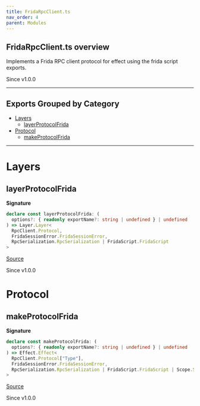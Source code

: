 ```yaml
---
title: FridaRpcClient.ts
nav_order: 4
parent: Modules
---
```


## FridaRpcClient.ts overview

Implements a Frida RPC client protocol for effect using the frida script
exports.

Since v1.0.0

---

## Exports Grouped by Category

- [Layers](#layers)
  - [layerProtocolFrida](#layerprotocolfrida)
- [Protocol](#protocol)
  - [makeProtocolFrida](#makeprotocolfrida)

---

# Layers

## layerProtocolFrida

**Signature**

```ts
declare const layerProtocolFrida: (
  options?: { readonly exportName?: string | undefined } | undefined
) => Layer.Layer<
  RpcClient.Protocol,
  FridaSessionError.FridaSessionError,
  RpcSerialization.RpcSerialization | FridaScript.FridaScript
>
```

[Source](https://github.com/leonitousconforti/efffrida/packages/rpc/blob/main/src/FridaRpcClient.ts#L114)

Since v1.0.0

# Protocol

## makeProtocolFrida

**Signature**

```ts
declare const makeProtocolFrida: (
  options?: { readonly exportName?: string | undefined } | undefined
) => Effect.Effect<
  RpcClient.Protocol["Type"],
  FridaSessionError.FridaSessionError,
  RpcSerialization.RpcSerialization | FridaScript.FridaScript | Scope.Scope
>
```

[Source](https://github.com/leonitousconforti/efffrida/packages/rpc/blob/main/src/FridaRpcClient.ts#L30)

Since v1.0.0
